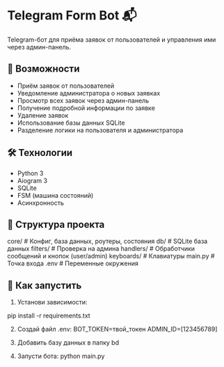 # Telegram Form Bot 📬

Telegram-бот для приёма заявок от пользователей и управления ими через админ-панель.

## 🚀 Возможности

- Приём заявок от пользователей
- Уведомление администратора о новых заявках
- Просмотр всех заявок через админ-панель
- Получение подробной информации по заявке
- Удаление заявок
- Использование базы данных SQLite
- Разделение логики на пользователя и администратора

## 🛠️ Технологии

- Python 3
- Aiogram 3
- SQLite
- FSM (машина состояний)
- Асинхронность

## 📁 Структура проекта

core/ # Конфиг, база данных, роутеры, состояния
db/ # SQLite база данных
filters/ # Проверка на админа
handlers/ # Обработчики сообщений и кнопок (user/admin)
keyboards/ # Клавиатуры
main.py # Точка входа
.env # Переменные окружения

## 🔧 Как запустить

1. Установи зависимости:

pip install -r requirements.txt

2. Создай файл .env:
    BOT_TOKEN=твой_токен
    ADMIN_ID=[123456789]
   
4. Добавить базу данных в папку bd

5. Запусти бота:
python main.py

